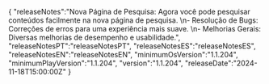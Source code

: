 {
  "releaseNotes":"Nova Página de Pesquisa: Agora você pode pesquisar conteúdos facilmente na nova página de pesquisa. \n- Resolução de Bugs: Correções de erros para uma experiência mais suave. \n- Melhorias Gerais: Diversas melhorias de desempenho e usabilidade.",
  "releaseNotesPT":"releaseNotesPT",
  "releaseNotesES":"releaseNotesES",
  "releaseNotesEN":"releaseNotesEN",
  "minimumOsVersion":"1.1.204",
  "minimumPlayVersion":"1.1.204",
  "version":"1.1.204",
  "releaseDate":"2024-11-18T15:00:00Z"
}
